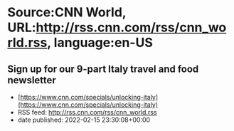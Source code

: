 # Source:CNN World, URL:http://rss.cnn.com/rss/cnn_world.rss, language:en-US

## Sign up for our 9-part Italy travel and food newsletter
 - [https://www.cnn.com/specials/unlocking-italy](https://www.cnn.com/specials/unlocking-italy)
 - RSS feed: http://rss.cnn.com/rss/cnn_world.rss
 - date published: 2022-02-15 23:30:08+00:00



